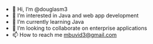 - 👋 Hi, I’m @douglasm3
- 👀 I’m interested in Java and web app development
- 🌱 I’m currently learning Java
- 💞️ I’m looking to collaborate on enterprise applications
- 📫 How to reach me mbuvid3@gmail.com

